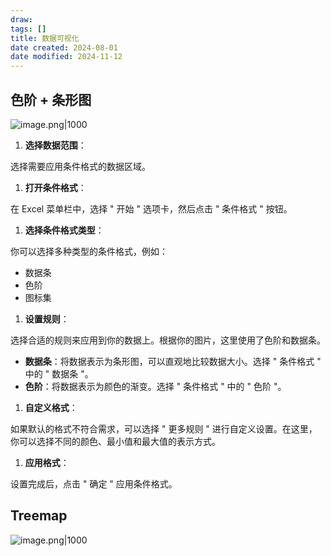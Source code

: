 ```yaml
---
draw:
tags: []
title: 数据可视化
date created: 2024-08-01
date modified: 2024-11-12
---
```


## 色阶 + 条形图

![image.png|1000](https://imagehosting4picgo.oss-cn-beijing.aliyuncs.com/imagehosting/fix-dir%2Fpicgo%2Fpicgo-clipboard-images%2F2024%2F08%2F01%2F11-11-37-52dd495acc47a777ebf0829901d59bf4-202408011111673-a5b439.png)

1. **选择数据范围**：

选择需要应用条件格式的数据区域。

1. **打开条件格式**：

在 Excel 菜单栏中，选择 " 开始 " 选项卡，然后点击 " 条件格式 " 按钮。

1. **选择条件格式类型**：

你可以选择多种类型的条件格式，例如：

- 数据条
- 色阶
- 图标集

1. **设置规则**：

选择合适的规则来应用到你的数据上。根据你的图片，这里使用了色阶和数据条。

- **数据条**：将数据表示为条形图，可以直观地比较数据大小。选择 " 条件格式 " 中的 " 数据条 "。
- **色阶**：将数据表示为颜色的渐变。选择 " 条件格式 " 中的 " 色阶 "。

1. **自定义格式**：

如果默认的格式不符合需求，可以选择 " 更多规则 " 进行自定义设置。在这里，你可以选择不同的颜色、最小值和最大值的表示方式。

1. **应用格式**：

设置完成后，点击 " 确定 " 应用条件格式。

## Treemap

![image.png|1000](https://imagehosting4picgo.oss-cn-beijing.aliyuncs.com/imagehosting/fix-dir%2Fpicgo%2Fpicgo-clipboard-images%2F2024%2F08%2F01%2F11-28-15-caa895fd26e70e0ca27379d449634d44-202408011128041-9b9b76.png)
